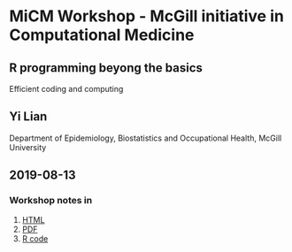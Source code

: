 # MiCM  Workshop - McGill initiative in Computational Medicine
## R programming beyong the basics
Efficient coding and computing
## Yi Lian
Department of Epidemiology, Biostatistics and Occupational Health, McGill University
## 2019-08-13

### Workshop notes in 
1. [HTML](Efficiency_LY.ipynb)
2. [PDF](Efficiency_LY.pdf)
3. [R code](Efficiency_LY.r)

